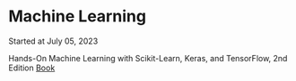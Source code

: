 # Machine Learning
Started at July 05, 2023

Hands-On Machine Learning with Scikit-Learn, Keras, and TensorFlow, 2nd Edition
[Book](https://www.oreilly.com/library/view/hands-on-machine-learning/9781492032632/)
